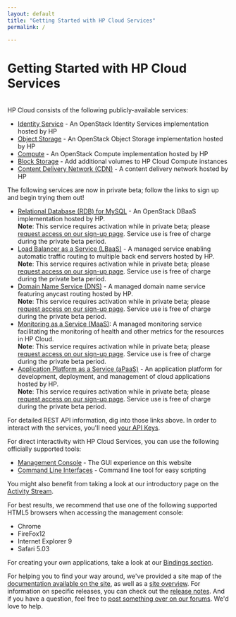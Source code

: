 ```yaml
---
layout: default
title: "Getting Started with HP Cloud Services"
permalink: /

---
```

# Getting Started with HP Cloud Services

<!-- <iframe src="https://player.vimeo.com/video/38064508?title=0&amp;byline=0&amp;portrait=0" width="580" height="420" frameborder="0"> </iframe> -->

<br>
HP Cloud consists of the following publicly-available services:

* [Identity Service](/identity/) - An OpenStack Identity Services implementation hosted by HP
* [Object Storage](/object-storage/) - An OpenStack Object Storage implementation hosted by HP
* [Compute](/compute/) - An OpenStack Compute implementation hosted by HP
* [Block Storage](/block-storage/) - Add additional volumes to HP Cloud Compute instances
* [Content Delivery Network (CDN)](/cdn/) - A content delivery network hosted by HP

The following services are now in private beta; follow the links to sign up and begin trying them out!

* [Relational Database (RDB) for MySQL](/dbaas/) - An OpenStack DBaaS implementation hosted by HP.<br>
  **Note**: This service requires activation while in private beta; please [request access on our sign-up page](http://go.hpcloud.com/mysql-private-beta-signup).  Service use is free of charge during the private beta period.
* [Load Balancer as a Service (LBaaS)](/lbaas/) -  A managed service enabling automatic traffic routing to multiple back end servers hosted by HP.<br>
  **Note**: This service requires activation while in private beta; please [request access on our sign-up page](http://go.hpcloud.com/LoadBalancer-private-beta-signup).  Service use is free of charge during the private beta period.
* [Domain Name Service (DNS)](/dns/) - A managed domain name service featuring anycast routing hosted by HP.<br>
  **Note**: This service requires activation while in private beta; please [request access on our sign-up page](http://go.hpcloud.com/DNS-private-beta-signup).  Service use is free of charge during the private beta period.
* [Monitoring as a Service (MaaS)](/maas/): A managed monitoring service facilitating the monitoring of health and other metrics for the resources in HP Cloud.<br>
  **Note**: This service requires activation while in private beta; please [request access on our sign-up page](http://go.hpcloud.com/Monitoring-private-beta-signup). Service use is free of charge during the private beta period.
* [Application Platform as a Service (aPaaS)](/apaas/) - An application platform for development, deployment, and management of cloud applications hosted by HP.<br>
  **Note**: This service requires activation while in private beta; please [request access on our sign-up page](http://go.hpcloud.com/PaaS-private-beta-signup).  Service use is free of charge during the private beta period.

For detailed REST API information, dig into those links above.  In order to interact with the services, you'll need [your API Keys](https://account.hpcloud.com/account/api_keys).

For direct interactivity with HP Cloud Services, you can use the following officially supported tools:

* [Management Console](https://console.hpcloud.com) - The GUI experience on this website
* [Command Line Interfaces](/cli/) - Command line tool for easy scripting

You might also benefit from taking a look at our introductory page on the [Activity Stream](/activity-stream).

For best results, we recommend that use one of the following supported HTML5 browsers when accessing the management console:

* Chrome
* FireFox12
* Internet Explorer 9
* Safari 5.03

For creating your own applications, take a look at our [Bindings section](/bindings).

For helping you to find your way around, we've provided a site map of the [documentation available on the site](/sitemap), as well as a [site overview](/site-overview).  For information on specific releases, you can check out the [release notes](/release-notes). And if you have a question, feel free to [post something over on our forums](https://connect.hpcloud.com). We'd love to help.
